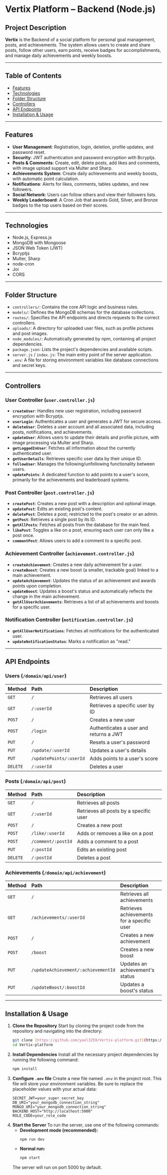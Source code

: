 # Vertix Platform – Backend (Node.js)

## Project Description
**Vertix** is the Backend of a social platform for personal goal management, posts, and achievements. The system allows users to create and share posts, follow other users, earn points, receive badges for accomplishments, and manage daily achievements and weekly boosts.

---

## Table of Contents
* [Features](#features)
* [Technologies](#technologies)
* [Folder Structure](#folder-structure)
* [Controllers](#controllers)
* [API Endpoints](#api-endpoints)
* [Installation & Usage](#installation--usage)

---

## Features
* **User Management**: Registration, login, deletion, profile updates, and password reset.
* **Security**: JWT authentication and password encryption with Bcryptjs.
* **Posts & Comments**: Create, edit, delete posts, add likes and comments, with image upload support via Multer and Sharp.
* **Achievements System**: Create daily achievements and weekly boosts, with automatic point calculation.
* **Notifications**: Alerts for likes, comments, tables updates, and new followers.
* **Social Network**: Users can follow others and view their followers lists.
* **Weekly Leaderboard**: A Cron Job that awards Gold, Silver, and Bronze badges to the top users based on their scores.

---

## Technologies
* Node.js, Express.js
* MongoDB with Mongoose
* JSON Web Token (JWT)
* Bcryptjs
* Multer, Sharp
* node-cron
* Joi
* CORS

---

## Folder Structure
* `controllers/`: Contains the core API logic and business rules.
* `models/`: Defines the MongoDB schemas for the database collections.
* `routes/`: Specifies the API endpoints and directs requests to the correct controllers.
* `uploads/`: A directory for uploaded user files, such as profile pictures and post images.
* `node_modules/`: Automatically generated by npm, containing all project dependencies.
* `package.json`: Lists the project's dependencies and available scripts.
* `server.js` / `index.js`: The main entry point of the server application.
* `.env`: A file for storing environment variables like database connections and secret keys.

---

## Controllers

### User Controller (`user.controller.js`)
* **`createUser`**: Handles new user registration, including password encryption with Bcryptjs.
* **`userLogin`**: Authenticates a user and generates a JWT for secure access.
* **`deleteUser`**: Deletes a user account and all associated data, including posts, notifications, and achievements.
* **`updateUser`**: Allows users to update their details and profile picture, with image processing via Multer and Sharp.
* **`getLoggedInUser`**: Fetches all information about the currently authenticated user.
* **`getUserDetails`**: Retrieves specific user data by their unique ID.
* **`followUser`**: Manages the following/unfollowing functionality between users.
* **`updatePoints`**: A dedicated function to add points to a user's score, primarily for the achievements and leaderboard systems.

### Post Controller (`post.controller.js`)
* **`createPost`**: Creates a new post with a description and optional image.
* **`updatePost`**: Edits an existing post's content.
* **`deletePost`**: Deletes a post; restricted to the post's creator or an admin.
* **`getPost`**: Retrieves a single post by its ID.
* **`getAllPosts`**: Fetches all posts from the database for the main feed.
* **`likePost`**: Toggles a like on a post, ensuring each user can only like a post once.
* **`commentPost`**: Allows users to add a comment to a specific post.

### Achievement Controller (`achievement.controller.js`)
* **`createAchievement`**: Creates a new daily achievement for a user.
* **`createBoost`**: Creates a new boost (a smaller, trackable goal) linked to a main achievement.
* **`updateAchievement`**: Updates the status of an achievement and awards points upon completion.
* **`updateBoost`**: Updates a boost's status and automatically reflects the change in the main achievement.
* **`getAllUserAchievements`**: Retrieves a list of all achievements and boosts for a specific user.

### Notification Controller (`notification.controller.js`)
* **`getAllUserNotifications`**: Fetches all notifications for the authenticated user.
* **`updateNotificationStatus`**: Marks a notification as "read."

---

## API Endpoints

### Users (`/domain/api/user`)
| Method | Path | Description |
| :--- | :--- | :--- |
| `GET` | `/` | Retrieves all users |
| `GET` | `/:userId` | Retrieves a specific user by ID |
| `POST` | `/` | Creates a new user |
| `POST` | `/login` | Authenticates a user and returns a JWT |
| `PUT` | `/` | Resets a user's password |
| `PUT` | `/update/:userId` | Updates a user's details |
| `PUT` | `/updatePoints/:userId` | Adds points to a user's score |
| `DELETE` | `/:userId` | Deletes a user |

### Posts (`/domain/api/post`)
| Method | Path | Description |
| :--- | :--- | :--- |
| `GET` | `/` | Retrieves all posts |
| `GET` | `/:userId` | Retrieves all posts by a specific user |
| `POST` | `/` | Creates a new post |
| `POST` | `/like/:userId` | Adds or removes a like on a post |
| `POST` | `/comment/:postId` | Adds a comment to a post |
| `PUT` | `/:postId` | Edits an existing post |
| `DELETE` | `/:postId` | Deletes a post |

### Achievements (`/domain/api/achievement`)
| Method | Path | Description |
| :--- | :--- | :--- |
| `GET` | `/` | Retrieves all achievements |
| `GET` | `/achievements/:userId`| Retrieves achievements for a specific user |
| `POST` | `/` | Creates a new achievement |
| `POST` | `/boost` | Creates a new boost |
| `PUT` | `/updateAchievement/:achievementId` | Updates an achievement's status |
| `PUT` | `/updateBoost/:boostId` | Updates a boost's status |

---

## Installation & Usage
1.  **Clone the Repository**
    Start by cloning the project code from the repository and navigating into the directory:
    ```bash
    git clone [https://github.com/yael3259/Vertix-platform.git](https://github.com/yael3259/Vertix-platform.git)
    cd Vertix-platform
    ```
2.  **Install Dependencies**
    Install all the necessary project dependencies by running the following command:
    ```bash
    npm install
    ```
3.  **Configure `.env` file**
    Create a new file named `.env` in the project root. This file will store your environment variables. Be sure to replace the placeholder values with your actual data:
    ```
    SECRET_JWT=your_super_secret_key
    DB_URI="your_mongodb_connection_string"
    MONGO_URI="your_mongodb_connection_string"
    BACKEND_HOST="http://localhost:5000"
    ROLE_CODE=your_role_code
    ```
4.  **Start the Server**
    To run the server, use one of the following commands:
    * **Development mode (recommended):**
        ```bash
        npm run dev
        ```
    * **Normal run:**
        ```bash
        npm start
        ```
    The server will run on port 5000 by default.